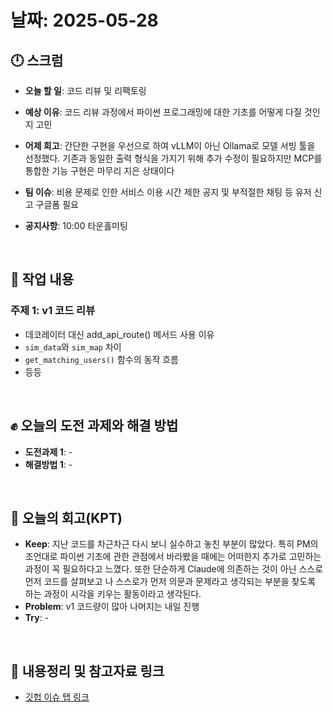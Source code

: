 # 날짜: 2025-05-28

## 🕛 스크럼
- **오늘 할 일**: 코드 리뷰 및 리팩토링
- **예상 이유**: 코드 리뷰 과정에서 파이썬 프로그래밍에 대한 기초를 어떻게 다질 것인지 고민
- **어제 회고**: 간단한 구현을 우선으로 하여 vLLM이 아닌 Ollama로 모델 서빙 툴을 선정했다. 기존과 동일한 출력 형식을 가지기 위해 추가 수정이 필요하지만 MCP를 통합한 기능 구현은 마무리 지은 상태이다

- **팀 이슈**: 비용 문제로 인한 서비스 이용 시간 제한 공지 및 부적절한 채팅 등 유저 신고 구글폼 필요
- **공지사항**: 10:00 타운홀미팅

<br>

## 💼 작업 내용
### 주제 1: v1 코드 리뷰
- 데코레이터 대신 add_api_route() 메서드 사용 이유
- `sim_data`와 `sim_map` 차이
- `get_matching_users()` 함수의 동작 흐름
- 등등


<br>

## ✊ 오늘의 도전 과제와 해결 방법
- **도전과제 1**: -
- **해결방법 1**: -

<br>

## 🤔 오늘의 회고(KPT)
- **Keep**: 지난 코드를 차근차근 다시 보니 실수하고 놓친 부분이 많았다. 특히 PM의 조언대로 파이썬 기초에 관한 관점에서 바라봤을 때에는 어떠한지 추가로 고민하는 과정이 꼭 필요하다고 느꼈다. 또한 단순하게 Claude에 의존하는 것이 아닌 스스로 먼저 코드를 살펴보고 나 스스로가 먼저 의문과 문제라고 생각되는 부분을 찾도록 하는 과정이 시각을 키우는 활동이라고 생각된다.
- **Problem**: v1 코드량이 많아 나머지는 내일 진행
- **Try**: -

<br>

## 🔗 내용정리 및 참고자료 링크
- [깃헙 이슈 탭 링크](https://github.com/100-hours-a-week/2-hertz-ai/issues)

